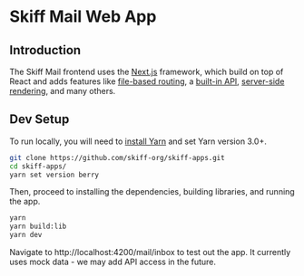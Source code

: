 # Skiff Mail Web App

## Introduction

The Skiff Mail frontend uses the [Next.js](https://nextjs.org/docs) framework, which build on top of React and adds features like [file-based routing](https://nextjs.org/docs/routing/introduction), a [built-in API](https://nextjs.org/docs/routing/introduction), [server-side rendering](https://nextjs.org/docs/basic-features/data-fetching/get-server-side-props), and many others.

## Dev Setup

To run locally, you will need to [install Yarn](https://classic.yarnpkg.com/lang/en/docs/install) and set Yarn version 3.0+.

```bash
git clone https://github.com/skiff-org/skiff-apps.git
cd skiff-apps/
yarn set version berry
```

Then, proceed to installing the dependencies, building libraries, and running the app.

```bash
yarn
yarn build:lib
yarn dev
```

Navigate to http://localhost:4200/mail/inbox to test out the app. It currently uses mock data - we may add API access in the future.
